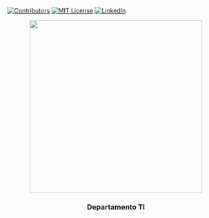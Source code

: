 [![Contributors][contributors-shield]][contributors-url]
[![MIT License][license-shield]][license-url]
[![LinkedIn][linkedin-shield]][linkedin-url]

<p align="center">
  <img src=https://www.grupoiwi.com/wp-content/uploads/elementor/thumbs/GrupoIWI-pq-p23n6kahyylvpbxs6i3okvqfdrlgbris3efry88hvq.png" width="400">      
                                                                                                                                               
  <h3 align="center">Departamento TI</h3>
</p>

                    
<!-- MARKDOWN LINKS & IMAGES -->
<!-- https://www.markdownguide.org/basic-syntax/#reference-style-links -->
[contributors-shield]: https://github.com/orgs/GrupoIwi/people
[contributors-url]:https://github.com/orgs/GrupoIwi/people
[license-shield]: https://img.shields.io/github/license/othneildrew/Best-README-Template.svg?style=for-the-badge
[license-url]: https://github.com/othneildrew/Best-README-Template/blob/master/LICENSE.txt
[linkedin-shield]: https://img.shields.io/badge/-LinkedIn-black.svg?style=for-the-badge&logo=linkedin&colorB=555
[linkedin-url]: https://www.linkedin.com/company/grupoiwi-proteccion-de-datos/
